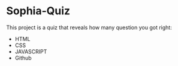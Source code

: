 # Sophia-Quiz

This project is a quiz that reveals how many question you got right:



- HTML
- CSS
- JAVASCRIPT
- Github

